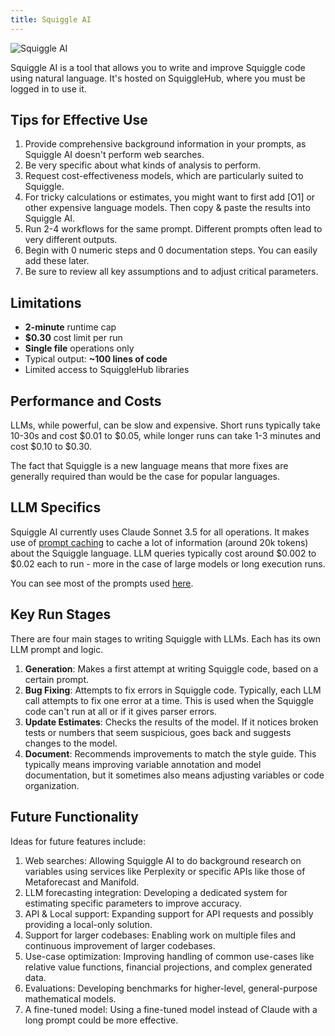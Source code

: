 ```yaml
---
title: Squiggle AI
---
```


![Squiggle AI](https://squigglehub.org/ai)

Squiggle AI is a tool that allows you to write and improve Squiggle code using natural language. It's hosted on SquiggleHub, where you must be logged in to use it.

## Tips for Effective Use

1. Provide comprehensive background information in your prompts, as Squiggle AI doesn't perform web searches.
2. Be very specific about what kinds of analysis to perform.
3. Request cost-effectiveness models, which are particularly suited to Squiggle.
4. For tricky calculations or estimates, you might want to first add [O1] or other expensive language models. Then copy & paste the results into Squiggle AI.
5. Run 2-4 workflows for the same prompt. Different prompts often lead to very different outputs.
6. Begin with 0 numeric steps and 0 documentation steps. You can easily add these later.
7. Be sure to review all key assumptions and to adjust critical parameters.

## Limitations

- **2-minute** runtime cap
- **$0.30** cost limit per run
- **Single file** operations only
- Typical output: **~100 lines of code**
- Limited access to SquiggleHub libraries

## Performance and Costs

LLMs, while powerful, can be slow and expensive. Short runs typically take 10-30s and cost \$0.01 to \$0.05, while longer runs can take 1-3 minutes and cost \$0.10 to \$0.30.

The fact that Squiggle is a new language means that more fixes are generally required than would be the case for popular languages.

## LLM Specifics

Squiggle AI currently uses Claude Sonnet 3.5 for all operations. It makes use of [prompt caching](https://www.anthropic.com/news/prompt-caching) to cache a lot of information (around 20k tokens) about the Squiggle language. LLM queries typically cost around $0.002 to $0.02 each to run \- more in the case of large models or long execution runs.

You can see most of the prompts used [here](https://github.com/quantified-uncertainty/squiggle/blob/main/internal-packages/ai/src/prompts.ts).

## Key Run Stages

There are four main stages to writing Squiggle with LLMs. Each has its own LLM prompt and logic.

1. **Generation**: Makes a first attempt at writing Squiggle code, based on a certain prompt.
2. **Bug Fixing**: Attempts to fix errors in Squiggle code. Typically, each LLM call attempts to fix one error at a time. This is used when the Squiggle code can't run at all or if it gives parser errors.
3. **Update Estimates**: Checks the results of the model. If it notices broken tests or numbers that seem suspicious, goes back and suggests changes to the model.
4. **Document**: Recommends improvements to match the style guide. This typically means improving variable annotation and model documentation, but it sometimes also means adjusting variables or code organization.

## Future Functionality

Ideas for future features include:

1. Web searches: Allowing Squiggle AI to do background research on variables using services like Perplexity or specific APIs like those of Metaforecast and Manifold.
2. LLM forecasting integration: Developing a dedicated system for estimating specific parameters to improve accuracy.
3. API & Local support: Expanding support for API requests and possibly providing a local-only solution.
4. Support for larger codebases: Enabling work on multiple files and continuous improvement of larger codebases.
5. Use-case optimization: Improving handling of common use-cases like relative value functions, financial projections, and complex generated data.
6. Evaluations: Developing benchmarks for higher-level, general-purpose mathematical models.
7. A fine-tuned model: Using a fine-tuned model instead of Claude with a long prompt could be more effective.
